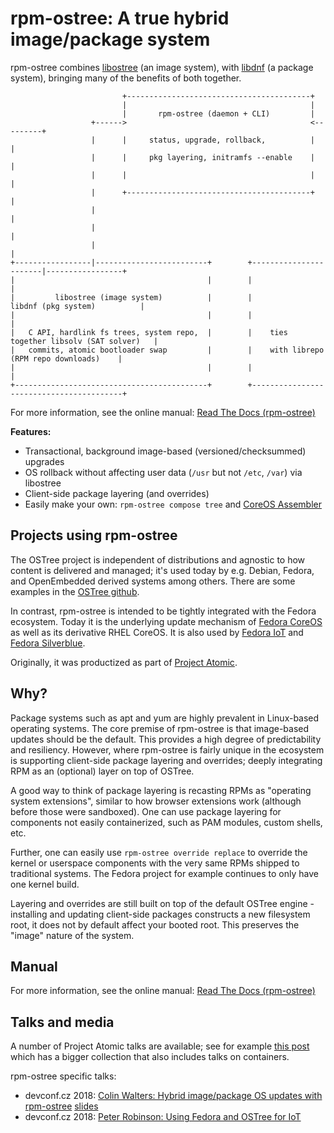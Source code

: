 # rpm-ostree: A true hybrid image/package system

rpm-ostree combines [libostree](https://ostree.readthedocs.io/en/latest/) (an image system),
with [libdnf](https://github.com/rpm-software-management/libdnf) (a package system), bringing
many of the benefits of both together.

```
                         +-----------------------------------------+
                         |                                         |
                         |       rpm-ostree (daemon + CLI)         |
                  +------>                                         <---------+
                  |      |     status, upgrade, rollback,          |         |
                  |      |     pkg layering, initramfs --enable    |         |
                  |      |                                         |         |
                  |      +-----------------------------------------+         |
                  |                                                          |
                  |                                                          |
                  |                                                          |
+-----------------|-------------------------+        +-----------------------|-----------------+
|                                           |        |                                         |
|         libostree (image system)          |        |            libdnf (pkg system)          |
|                                           |        |                                         |
|   C API, hardlink fs trees, system repo,  |        |    ties together libsolv (SAT solver)   |
|   commits, atomic bootloader swap         |        |    with librepo (RPM repo downloads)    |
|                                           |        |                                         |
+-------------------------------------------+        +-----------------------------------------+
```

For more information, see the online manual: [Read The Docs (rpm-ostree)](https://rpm-ostree.readthedocs.org/en/latest/)

**Features:**

 - Transactional, background image-based (versioned/checksummed) upgrades
 - OS rollback without affecting user data (`/usr` but not `/etc`, `/var`) via libostree
 - Client-side package layering (and overrides)
 - Easily make your own: `rpm-ostree compose tree` and [CoreOS Assembler](https://github.com/coreos/coreos-assembler)

Projects using rpm-ostree
--------------------------

The OSTree project is independent of distributions and agnostic to how content
is delivered and managed; it's used today by e.g. Debian, Fedora, and OpenEmbedded
derived systems among others.  There are some examples in the [OSTree github](https://github.com/ostreedev/ostree).

In contrast, rpm-ostree is intended to be tightly integrated with the Fedora
ecosystem.  Today it is the underlying update mechanism of [Fedora CoreOS](https://getfedora.org/coreos/)
as well as its derivative RHEL CoreOS.  It is also used by [Fedora IoT](https://iot.fedoraproject.org/)
and [Fedora Silverblue](https://silverblue.fedoraproject.org/). 

Originally, it was productized as part of [Project Atomic](http://www.projectatomic.io/).

Why?
---

Package systems such as apt and yum are highly prevalent in Linux-based operating systems.  The core premise of rpm-ostree is that image-based updates should be the default.  This provides a high degree of predictability and resiliency.  However, where rpm-ostree is fairly unique in the ecosystem is supporting client-side package layering and overrides; deeply integrating RPM as an (optional) layer on top of OSTree.

A good way to think of package layering is recasting RPMs as "operating system extensions", similar to how browser extensions work (although before those were sandboxed).  One can use package layering for components not easily containerized, such as PAM modules, custom shells, etc.

Further, one can easily use `rpm-ostree override replace` to override the kernel or userspace components with the very same RPMs shipped to traditional systems.  The Fedora project for example continues to only have one kernel build.

Layering and overrides are still built on top of the default OSTree engine - installing and updating client-side packages constructs a new filesystem root, it does not by default affect your booted root.  This preserves the "image" nature of the system.

Manual
------

For more information, see the online manual: [Read The Docs (rpm-ostree)](https://rpm-ostree.readthedocs.org/en/latest/)

Talks and media
-----

A number of Project Atomic talks are available; see for
example [this post](https://lists.projectatomic.io/projectatomic-archives/atomic-devel/2018-January/msg00057.html) which
has a bigger collection that also includes talks on containers.

rpm-ostree specific talks:

 * devconf.cz 2018: [Colin Walters: Hybrid image/package OS updates with rpm-ostree](https://www.youtube.com/watch?v=4A_xl5dC210) [slides](https://fedorapeople.org/~walters/2018.01-devconf/index.html)
 * devconf.cz 2018: [Peter Robinson: Using Fedora and OSTree for IoT](https://www.youtube.com/watch?v=mRqV38qT-wc)

